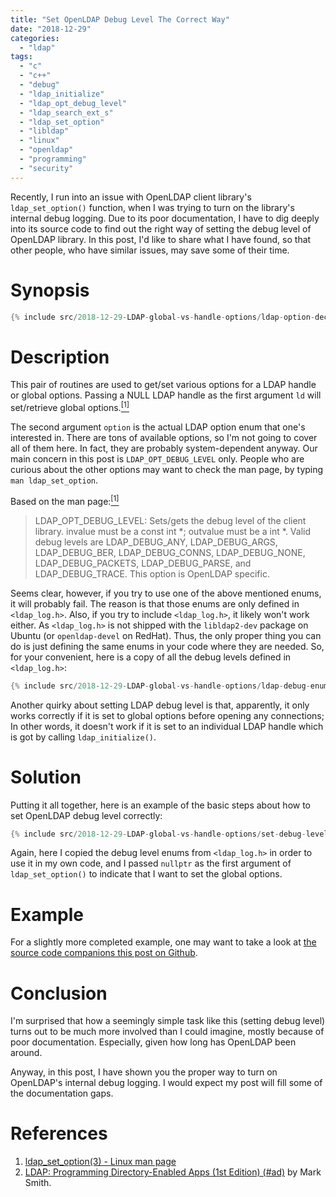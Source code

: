 ```yaml
---
title: "Set OpenLDAP Debug Level The Correct Way"
date: "2018-12-29"
categories:
  - "ldap"
tags:
  - "c"
  - "c++"
  - "debug"
  - "ldap_initialize"
  - "ldap_opt_debug_level"
  - "ldap_search_ext_s"
  - "ldap_set_option"
  - "libldap"
  - "linux"
  - "openldap"
  - "programming"
  - "security"
---
```


Recently, I run into an issue with OpenLDAP client library's `ldap_set_option()` function, when I was trying to turn on the library's internal debug logging. Due to its poor documentation, I have to dig deeply into its source code to find out the right way of setting the debug level of OpenLDAP library. In this post, I'd like to share what I have found, so that other people, who have similar issues, may save some of their time.


# Synopsis

```cpp
{% include src/2018-12-29-LDAP-global-vs-handle-options/ldap-option-declaration.hpp %}
```

# Description

This pair of routines are used to get/set various options for a LDAP handle or global options. Passing a NULL LDAP handle as the first argument `ld` will set/retrieve global options.[<sup>\[1\]</sup>](#references)

The second argument `option` is the actual LDAP option enum that one's interested in. There are tons of available options, so I'm not going to cover all of them here. In fact, they are probably system-dependent anyway. Our main concern in this post is `LDAP_OPT_DEBUG_LEVEL` only. People who are curious about the other options may want to check the man page, by typing `man ldap_set_option`.

Based on the man page:[<sup>\[1\]</sup>](#references)

> LDAP_OPT_DEBUG_LEVEL: Sets/gets the debug level of the client library. invalue must be a const int *; outvalue must be a int *. Valid debug levels are LDAP_DEBUG_ANY, LDAP_DEBUG_ARGS, LDAP_DEBUG_BER, LDAP_DEBUG_CONNS, LDAP_DEBUG_NONE, LDAP_DEBUG_PACKETS, LDAP_DEBUG_PARSE, and LDAP_DEBUG_TRACE. This option is OpenLDAP specific.

Seems clear, however, if you try to use one of the above mentioned enums, it will probably fail. The reason is that those enums are only defined in `<ldap_log.h>`. Also, if you try to include `<ldap_log.h>`, it likely won't work either. As `<ldap_log.h>` is not shipped with the `libldap2-dev` package on Ubuntu (or `openldap-devel` on RedHat). Thus, the only proper thing you can do is just defining the same enums in your code where they are needed. So, for your convenient, here is a copy of all the debug levels defined in `<ldap_log.h>`:

```cpp
{% include src/2018-12-29-LDAP-global-vs-handle-options/ldap-debug-enums.hpp %}
```

Another quirky about setting LDAP debug level is that, apparently, it only works correctly if it is set to global options before opening any connections; In other words, it doesn't work if it is set to an individual LDAP handle which is got by calling `ldap_initialize()`.


# Solution

Putting it all together, here is an example of the basic steps about how to set OpenLDAP debug level correctly:

```cpp
{% include src/2018-12-29-LDAP-global-vs-handle-options/set-debug-level-example.hpp %}
```

Again, here I copied the debug level enums from `<ldap_log.h>` in order to use it in my own code, and I passed `nullptr` as the first argument of `ldap_set_option()` to indicate that I want to set the global options.


# Example

For a slightly more completed example, one may want to take a look at [the source code companions this post on Github]({{site.github.repository_url}}/tree/master/_includes/src/2018-12-29-LDAP-global-vs-handle-options).


# Conclusion

I'm surprised that how a seemingly simple task like this (setting debug level) turns out to be much more involved than I could imagine, mostly because of poor documentation. Especially, given how long has OpenLDAP been around.

Anyway, in this post, I have shown you the proper way to turn on OpenLDAP's internal debug logging. I would expect my post will fill some of the documentation gaps.


# References

1. [ldap_set_option(3) - Linux man page](https://linux.die.net/man/3/ldap_set_option)
1. [LDAP: Programming Directory-Enabled Apps (1st Edition) (#ad)](https://www.amazon.com) by Mark Smith.

